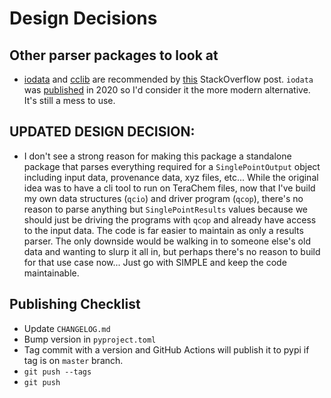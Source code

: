 # Design Decisions

## Other parser packages to look at

- [iodata](https://github.com/theochem/iodata) and [cclib](https://cclib.github.io/contents.html) are recommended by [this](https://mattermodeling.stackexchange.com/questions/6532/whats-the-best-quantum-chemistry-output-parser-for-the-command-line) StackOverflow post. `iodata` was [published](https://onlinelibrary.wiley.com/doi/abs/10.1002/jcc.26468?casa_token=iQFOBtKf0qAAAAAA:pAv_vxn6Nfis_DhQENlqGpeIZoawNhJYCg17fdobB3ftuyEbHSOAyHbsjKTeU_AdVS48EiqqQDzUHKNf) in 2020 so I'd consider it the more modern alternative. It's still a mess to use.

## UPDATED DESIGN DECISION:

- I don't see a strong reason for making this package a standalone package that parses everything required for a `SinglePointOutput` object including input data, provenance data, xyz files, etc... While the original idea was to have a cli tool to run on TeraChem files, now that I've build my own data structures (`qcio`) and driver program (`qcop`), there's no reason to parse anything but `SinglePointResults` values because we should just be driving the programs with `qcop` and already have access to the input data. The code is far easier to maintain as only a results parser. The only downside would be walking in to someone else's old data and wanting to slurp it all in, but perhaps there's no reason to build for that use case now... Just go with SIMPLE and keep the code maintainable.

## Publishing Checklist

- Update `CHANGELOG.md`
- Bump version in `pyproject.toml`
- Tag commit with a version and GitHub Actions will publish it to pypi if tag is on `master` branch.
- `git push --tags`
- `git push`
